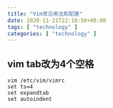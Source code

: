 ```yaml
---
title: "Vim常见用法和配置"
date: 2020-11-21T22:18:50+08:00
tags: [ "technology" ]
categories: [ "technology" ]
---
```


## vim tab改为4个空格
```
vim /etc/vim/vimrc
set ts=4
set expandtab
set autoindent
```